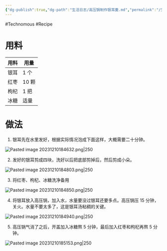 ```yaml
---
{"dg-publish":true,"dg-path":"生活日志/高压锅制作银耳羹.md","permalink":"/生活日志/高压锅制作银耳羹/","created":"2023-12-10T18:43:09.000+08:00","updated":"2024-11-15T14:10:42.000+08:00"}
---
```


#Technomous #Recipe

# 用料

| 用料 | 用量  |
| ---- | ----- |
| 银耳 | 1 个  |
| 红枣 | 10 颗 |
| 枸杞 | 1 把  |
| 冰糖 | 适量      |

# 做法

1. 银耳先在水里发好，根据实际情况泡成下面这样，大概需要二十分钟。

![Pasted image 20231210184632.png|250](/img/user/0.Asset/resource/Pasted%20image%2020231210184632.png)

2. 发好的银耳剪成四块，洗好以后把底部剪掉后，然后剪成小朵。

![Pasted image 20231210184803.png|250](/img/user/0.Asset/resource/Pasted%20image%2020231210184803.png)

3. 将红枣、枸杞、冰糖洗净备用

![Pasted image 20231210184850.png|250](/img/user/0.Asset/resource/Pasted%20image%2020231210184850.png)

4. 将银耳放入高压锅，加入水，水量要没过银耳还要多点。高压锅压 15 分钟，关火。水量不要太多了，这是银耳汤粘稠的关键。

![Pasted image 20231210184940.png|250](/img/user/0.Asset/resource/Pasted%20image%2020231210184940.png)

5. 高压锅气消了之后，开盖加入冰糖熬 5 分钟，最后加入红枣和枸杞再熬 5 分钟。

![Pasted image 20231210185153.png|250](/img/user/0.Asset/resource/Pasted%20image%2020231210185153.png)